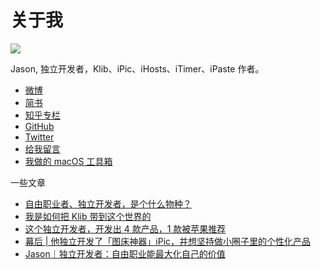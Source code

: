 # 关于我

![](https://ohpsctde4.qnssl.com/ezw8l.jpg)

Jason, 独立开发者，Klib、iPic、iHosts、iTimer、iPaste 作者。

- [微博](http://weibo.com/atjasonzone)
- [简书](http://www.jianshu.com/u/8f3d6e37991d)
- [知乎专栏](https://zhuanlan.zhihu.com/jason)
- [GitHub](https://github.com/atjason)
- [Twitter](https://twitter.com/hereisjason)
- [给我留言](https://toolinbox.net/html/feedback.html?lang=en-CN)
- [我做的 macOS 工具箱](https://toolinbox.net)

一些文章

- [自由职业者、独立开发者，是个什么物种？](https://atjason.com/daily/2017-03-04.html)
- [我是如何把 Klib 带到这个世界的](https://atjason.com/daily/2017-02-21.html)
- [这个独立开发者，开发出 4 款产品，1 款被苹果推荐](http://www.ifanr.com/688040)
- [幕后 | 他独立开发了「图床神器」iPic，并想坚持做小圈子里的个性化产品](http://sspai.com/34927)
- [Jason｜独立开发者：自由职业能最大化自己的价值](http://liqi.io/jason/)
